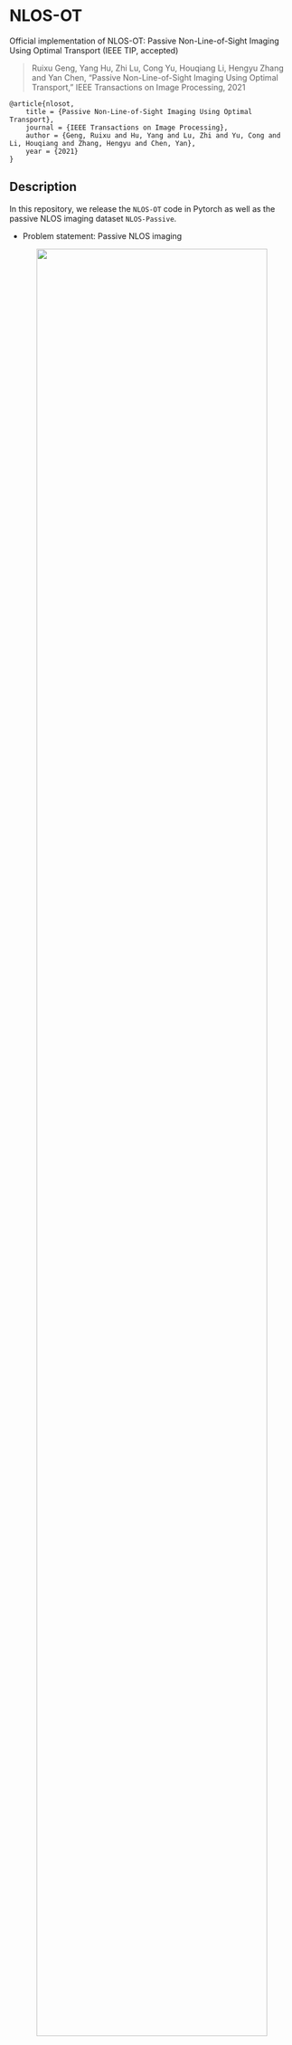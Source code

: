 # NLOS-OT

Official implementation of NLOS-OT: Passive Non-Line-of-Sight Imaging Using Optimal Transport (IEEE TIP, accepted)

> Ruixu Geng, Yang Hu, Zhi Lu, Cong Yu, Houqiang Li, Hengyu Zhang and Yan Chen, “Passive Non-Line-of-Sight Imaging Using Optimal Transport,” IEEE Transactions on Image Processing, 2021

```
@article{nlosot,
	title = {Passive Non-Line-of-Sight Imaging Using Optimal Transport},
	journal = {IEEE Transactions on Image Processing},
	author = {Geng, Ruixu and Hu, Yang and Lu, Zhi and Yu, Cong and Li, Houqiang and Zhang, Hengyu and Chen, Yan},
	year = {2021}
}
```

## Description

In this repository, we release the ``NLOS-OT`` code in Pytorch as well as the passive NLOS imaging dataset ``NLOS-Passive``.

- Problem statement: Passive NLOS imaging
<p align="center"><img width="90%" src="pic/problem_statement.jpg" /></p>

- NLOS-OT architecture
<p align="center"><img width="90%" src="pic/NLOS-OT.jpg" /></p>

- The reconstruction results of NLOS-OT trained by specific dataset without partial occluder
<p align="center"><img width="90%" src="pic/results_specific.jpg" /></p>

- The generalization results of NLOS-OT trained by dataset only from [STL-10](https://cs.stanford.edu/~acoates/stl10/) with unknown partial occluder 
<p align="center"><img width="90%" src="pic/generalization.jpg" /></p>
<p align="center"><img width="90%" src="pic/generalization_2.jpg" /></p>

## Installation

1. install required packages

2. clone the repo


## Prepare Data

1. Download dataset

You can download each group in NLOS-Passive through the link below. Please note that a compressed package (.zip or .z01+.zip) represents a group of measured data.

link：https://pan.baidu.com/s/19Q48BWm1aJQhIt6BF9z-uQ 

code：j3p2

If the link fails, please feel free to contact me.

> In the following content, we will take the partially occluded dataset on STL-10 (i.e., NLOS_Passive/STL-10/stl10_dark_1_d100_occluder.zip) as an example to illustrate the training and testing process. The dataset also contains test data from other data (MNIST, supermodel faces and real scenes), which can be used to evaluate the generalization ability of NLOS-OT.

>> Similarly, you can also use other datasets to complete training and testing according to the content below.

2. Organize the files structure of the dataset

	+ Unzip the dataset

	The size of a group projection dataset on STL-10 is about 30GB, which exceeds the maximum limit of Baiduyun. Therefore, we divided each group of data into two compressed packages (.z01 and .zip). You can decompress with
	
	```bash
	cd /pathtodataset/
	zip -s 0 stl10_dark_1_d100_occluder.zip --out stl10_dark_1_d100_occluder_single.zip
	unzip stl10_dark_1_d100_occluder_single.zip
	# delete temp zip
	rm -rf ./stl10_dark_1_d100_occluder_single.zip
	# rename the folder
	mkdir ./C_dark_1_d100_occluder/
	mv ./pro ./C_dark_1_d100_occluder/train
	```

	The GT folder can be obtained by 
	```bash
	# Download gt zip. e.g., GT_stl10_allimages.zip
	# unzip and rename
	unzip GT_stl10_allimages.zip
	mkdir ./B/
	mv ./GT_stl10_allimages ./B/train
	```

	+ Organize the dataset (rename and move)

		We recommend organizing the data files according to the following structure:

		```
		.
		├── B
		│   └── train
		│   	└── 1.png
		│   	...
		├── C_dark_1_d100_wall
		│   └── train
		│   	└── 1.png
		│   	...
		├── C_dark_2_d100_wall
		│   └── train
		│   	└── 1.png
		│   	...
		└── test 
			├── C_dark_1_d100_wall_test
			│   	└── 2.png
			│   	...
			├── C_dark_1_d100_wall_val
			│   	└── 3.png
			│   	...
			├── C_dark_2_d100_wall_test
			│   	└── 2.png
			│   	...
			├── C_dark_2_d100_wall_val
			│   	└── 3.png
			│   	...
			├── gt_test
			│   	└── 2.png
			│   	...
			└── gt_val
			    	└── 3.png
			    	...
		```

		In our paper, we organize the data files using the following commands:

		+ For STL-10 (including real-world images)
		```bash
		# gt
		mkdir ./stl10_genera/chaomo_withstl10
		mkdir ./stl10_genera/MNIST_withstl10
		mkdir ./stl10_genera/real_withstl10
		mkdir ./test/gt_test
		mkdir ./test/gt_val

		mv ./B/train/*11.png ./test/gt_val
		mv ./B/train/*31.png ./test/gt_val
		mv ./B/train/*51.png ./test/gt_val
		mv ./B/train/*71.png ./test/gt_val

		mv ./B/train/*21.png ./test/gt_test
		mv ./B/train/*41.png ./test/gt_test
		mv ./B/train/*61.png ./test/gt_test
		mv ./B/train/*81.png ./test/gt_test

		mv ./B/train/testchaomo* ./stl10_genera/chaomo_withstl10
		mv ./B/train/testmnist* ./stl10_genera/MNIST_withstl10
		mv ./B/train/testreal* ./stl10_genera/real_withstl10


		# projection images
		mkdir ./stl10_genera/C_dark_1_d100_occluder_test
		mkdir ./stl10_genera/C_dark_1_d100_occluder_test/real
		mkdir ./stl10_genera/C_dark_1_d100_occluder_test/MNIST
		mkdir ./stl10_genera/C_dark_1_d100_occluder_test/chaomo
		mkdir ./test/C_dark_1_d100_occluder_test
		mkdir ./test/C_dark_1_d100_occluder_val


		mv ./C_dark_1_d100_occluder/testreal* ./stl10_genera/C_dark_1_d100_occluder_test/real
		mv ./C_dark_1_d100_occluder/testmnist* ./stl10_genera/C_dark_1_d100_occluder_test/MNIST
		mv ./C_dark_1_d100_occluder/testchaomo* ./stl10_genera/C_dark_1_d100_occluder_test/chaomo

		mv ./C_dark_1_d100_occluder/*11.png ./test/C_dark_1_d100_occluder_val
		mv ./C_dark_1_d100_occluder/*31.png ./test/C_dark_1_d100_occluder_val
		mv ./C_dark_1_d100_occluder/*51.png ./test/C_dark_1_d100_occluder_val
		mv ./C_dark_1_d100_occluder/*71.png ./test/C_dark_1_d100_occluder_val

		mv ./C_dark_1_d100_occluder/*21.png ./test/C_dark_1_d100_occluder_test
		mv ./C_dark_1_d100_occluder/*41.png ./test/C_dark_1_d100_occluder_test
		mv ./C_dark_1_d100_occluder/*61.png ./test/C_dark_1_d100_occluder_test
		mv ./C_dark_1_d100_occluder/*81.png ./test/C_dark_1_d100_occluder_test
		```


		+ For supermodel faces / MNIST / anime faces

		```bash
		# gt
		mkdir ./test/gt_test
		mkdir ./test/gt_val

		mv ./B/train/5* ./test/gt_val

		mv ./test/C_dark_1_d100_wall_val/51* ./test/gt_test
		mv ./test/C_dark_1_d100_wall_val/55* ./test/gt_test
		mv ./test/C_dark_1_d100_wall_val/59* ./test/gt_test
		# projection images
		mkdir ./test/C_dark_1_d100_wall_test
		mkdir ./test/C_dark_1_d100_wall_val

		mv ./C_dark_1_d100_wall/train/5* ./test/C_dark_1_d100_wall_val

		mv ./test/C_dark_1_d100_wall_val/51* ./test/C_dark_1_d100_wall_test
		mv ./test/C_dark_1_d100_wall_val/55* ./test/C_dark_1_d100_wall_test
		mv ./test/C_dark_1_d100_wall_val/59* ./test/C_dark_1_d100_wall_test
		```

		The above structure can be applied to the training command we provided. You can also customize your own file structure and modify the corresponding parameters (--datarootTarget, --datarootData, --datarootValTarget, --datarootValData) in the command.

## Demo / Evaluate

Before that, you should have installed the required packages and organized the data set according to the appropriate file structure.

1. Download pretrained pth

2. run the test.py


## Train

Before that, you should have installed the required packages and organized the data set according to the appropriate file structure.


## Citation
- Feel free to use the dataset / code, but please cite:

	- Ruixu Geng, Yang Hu, Zhi Lu, Cong Yu, Houqiang Li, Hengyu Zhang and Yan Chen, “Passive Non-Line-of-Sight Imaging Using Optimal Transport,” IEEE Transactions on Image Processing, 2021

	```
	@article{nlosot,
	author={Geng, Ruixu and Hu, Yang and Lu, Zhi and Yu, Cong and Li, Houqiang and Zhang, Hengyu and Chen, Yan},
	journal={IEEE Transactions on Image Processing}, 
	title={Passive Non-Line-of-Sight Imaging Using Optimal Transport}, 
	year={2021},
	volume={},
	number={},
	pages={1-1},
	doi={10.1109/TIP.2021.3128312}}
	```

- You may also be interested in our review article: 

	- Ruixu Geng, Yang Hu, and Yan Chen, “Recent Advances on Non-Line-of-Sight Imaging: Conventional Physical Models, Deep Learning, and New Scenes,” APSIPA Transactions on Signal and Information Processing, 2021


	If you think it is helpful, please consider citing

	```
	@article{RecentAdvancesNLOS,
		author    = {Geng, Ruixu and Hu, Yang and Chen, Yan},
		title     = {Recent Advances on Non-Line-of-Sight Imaging: Conventional Physical Models, Deep Learning, and New Scenes},
		journal   = {APSIPA Transactions on Signal and Information Processing},
		year      = {2021}
	}
	```


- We thank the following great works:

	- [DeblurGAN](https://github.com/KupynOrest/DeblurGAN), [pix2pix](https://github.com/phillipi/pix2pix): Our code is based on the framework provided by the two repos.

	- [IntroVAE](https://proceedings.neurips.cc/paper/2018/hash/093f65e080a295f8076b1c5722a46aa2-Abstract.html): The encoder and decoder in NLOS-OT are based on IntroVAE.

	- [AE-OT](https://openreview.net/forum?id=HkldyTNYwH), [AEOT-GAN](https://arxiv.org/abs/2001.03698): The idea of using OT to complete passive NLOS imaging tasks in NLOS-OT comes from the two works.
